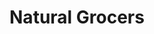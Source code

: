 ---
title: "Natural Grocers"
url: /lakewood/natural-grocers-west-colfax-avenue/
shop: supermarket
---